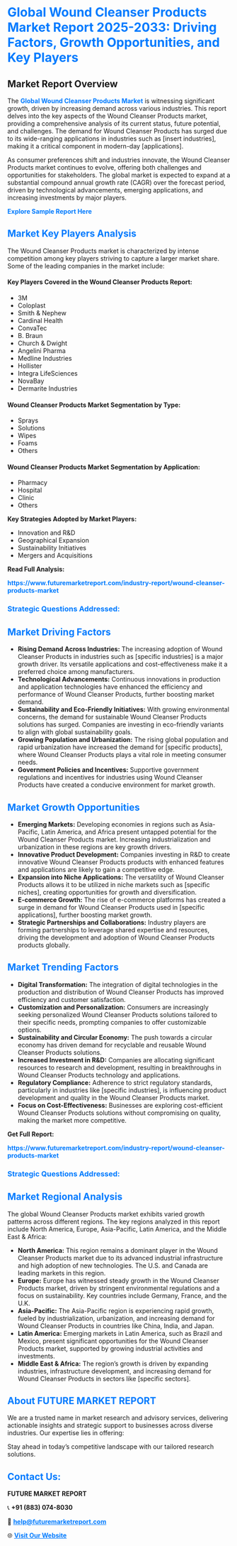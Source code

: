 <h1 style="color: #007BFF;">Global Wound Cleanser Products Market Report 2025-2033: Driving Factors, Growth Opportunities, and Key Players</h1>

<section id="overview">
<h2>Market Report Overview</h2>
<p>The <a href="https://www.futuremarketreport.com/industry-report/wound-cleanser-products-market" style="color: #007BFF; text-decoration: none;"><strong>Global Wound Cleanser Products Market</strong></a> is witnessing significant growth, driven by increasing demand across various industries. This report delves into the key aspects of the Wound Cleanser Products market, providing a comprehensive analysis of its current status, future potential, and challenges. The demand for Wound Cleanser Products has surged due to its wide-ranging applications in industries such as [insert industries], making it a critical component in modern-day [applications].</p>
<p>As consumer preferences shift and industries innovate, the Wound Cleanser Products market continues to evolve, offering both challenges and opportunities for stakeholders. The global market is expected to expand at a substantial compound annual growth rate (CAGR) over the forecast period, driven by technological advancements, emerging applications, and increasing investments by major players.</p>
</section>

<section id="overview">
<p><a href="https://www.futuremarketreport.com/request-sample/reportId=80007" style="color: #007BFF; text-decoration: none;"><strong>Explore Sample Report Here</strong></a></p>
</section>

<section id="key-players">
<h2 style="color: #007BFF;">Market Key Players Analysis</h2>
<p>The Wound Cleanser Products market is characterized by intense competition among key players striving to capture a larger market share. Some of the leading companies in the market include:</p>
<h4>Key Players Covered in the Wound Cleanser Products Report:</h4>
<ul><li>3M</li><li>Coloplast</li><li>Smith &amp; Nephew</li><li>Cardinal Health</li><li>ConvaTec</li><li>B. Braun</li><li>Church &amp; Dwight</li><li>Angelini Pharma</li><li>Medline Industries</li><li>Hollister</li><li>Integra LifeSciences</li><li>NovaBay</li><li>Dermarite Industries</li></ul>
<h4>Wound Cleanser Products Market Segmentation by Type:</h4>
<ul><li>Sprays</li><li>Solutions</li><li>Wipes</li><li>Foams</li><li>Others</li></ul>

<h4>Wound Cleanser Products Market Segmentation by Application:</h4>
<ul><li>Pharmacy</li><li>Hospital</li><li>Clinic</li><li>Others</li></ul>
<p><strong>Key Strategies Adopted by Market Players:</strong></p>
<ul>
<li>Innovation and R&D</li>
<li>Geographical Expansion</li>
<li>Sustainability Initiatives</li>
<li>Mergers and Acquisitions</li>
</ul>
</section>

<section>
<p><strong>Read Full Analysis: </strong></p><a href="https://www.futuremarketreport.com/industry-report/wound-cleanser-products-market" style="color: #007BFF; text-decoration: none;"><strong>https://www.futuremarketreport.com/industry-report/wound-cleanser-products-market</strong></a>
<h3 style="color: #007BFF;">Strategic Questions Addressed:</h3>
</section>

<section id="driving-factors">
<h2 style="color: #007BFF;">Market Driving Factors</h2>
<ul>
<li><strong>Rising Demand Across Industries:</strong> The increasing adoption of Wound Cleanser Products in industries such as [specific industries] is a major growth driver. Its versatile applications and cost-effectiveness make it a preferred choice among manufacturers.</li>
<li><strong>Technological Advancements:</strong> Continuous innovations in production and application technologies have enhanced the efficiency and performance of Wound Cleanser Products, further boosting market demand.</li>
<li><strong>Sustainability and Eco-Friendly Initiatives:</strong> With growing environmental concerns, the demand for sustainable Wound Cleanser Products solutions has surged. Companies are investing in eco-friendly variants to align with global sustainability goals.</li>
<li><strong>Growing Population and Urbanization:</strong> The rising global population and rapid urbanization have increased the demand for [specific products], where Wound Cleanser Products plays a vital role in meeting consumer needs.</li>
<li><strong>Government Policies and Incentives:</strong> Supportive government regulations and incentives for industries using Wound Cleanser Products have created a conducive environment for market growth.</li>
</ul>
</section>

<section id="growth-opportunities">
<h2 style="color: #007BFF;">Market Growth Opportunities</h2>
<ul>
<li><strong>Emerging Markets:</strong> Developing economies in regions such as Asia-Pacific, Latin America, and Africa present untapped potential for the Wound Cleanser Products market. Increasing industrialization and urbanization in these regions are key growth drivers.</li>
<li><strong>Innovative Product Development:</strong> Companies investing in R&D to create innovative Wound Cleanser Products products with enhanced features and applications are likely to gain a competitive edge.</li>
<li><strong>Expansion into Niche Applications:</strong> The versatility of Wound Cleanser Products allows it to be utilized in niche markets such as [specific niches], creating opportunities for growth and diversification.</li>
<li><strong>E-commerce Growth:</strong> The rise of e-commerce platforms has created a surge in demand for Wound Cleanser Products used in [specific applications], further boosting market growth.</li>
<li><strong>Strategic Partnerships and Collaborations:</strong> Industry players are forming partnerships to leverage shared expertise and resources, driving the development and adoption of Wound Cleanser Products products globally.</li>
</ul>
</section>

<section id="trending-factors">
<h2 style="color: #007BFF;">Market Trending Factors</h2>
<ul>
<li><strong>Digital Transformation:</strong> The integration of digital technologies in the production and distribution of Wound Cleanser Products has improved efficiency and customer satisfaction.</li>
<li><strong>Customization and Personalization:</strong> Consumers are increasingly seeking personalized Wound Cleanser Products solutions tailored to their specific needs, prompting companies to offer customizable options.</li>
<li><strong>Sustainability and Circular Economy:</strong> The push towards a circular economy has driven demand for recyclable and reusable Wound Cleanser Products solutions.</li>
<li><strong>Increased Investment in R&D:</strong> Companies are allocating significant resources to research and development, resulting in breakthroughs in Wound Cleanser Products technology and applications.</li>
<li><strong>Regulatory Compliance:</strong> Adherence to strict regulatory standards, particularly in industries like [specific industries], is influencing product development and quality in the Wound Cleanser Products market.</li>
<li><strong>Focus on Cost-Effectiveness:</strong> Businesses are exploring cost-efficient Wound Cleanser Products solutions without compromising on quality, making the market more competitive.</li>
</ul>
</section>

<section>
<p><strong>Get Full Report: </strong></p><a href="https://www.futuremarketreport.com/industry-report/wound-cleanser-products-market" style="color: #007BFF; text-decoration: none;"><strong>https://www.futuremarketreport.com/industry-report/wound-cleanser-products-market</strong></a>
<h3 style="color: #007BFF;">Strategic Questions Addressed:</h3>
</section>


<section id="regional-analysis">
<h2 style="color: #007BFF;">Market Regional Analysis</h2>
<p>The global Wound Cleanser Products market exhibits varied growth patterns across different regions. The key regions analyzed in this report include North America, Europe, Asia-Pacific, Latin America, and the Middle East & Africa:</p>
<ul>
<li><strong>North America:</strong> This region remains a dominant player in the Wound Cleanser Products market due to its advanced industrial infrastructure and high adoption of new technologies. The U.S. and Canada are leading markets in this region.</li>
<li><strong>Europe:</strong> Europe has witnessed steady growth in the Wound Cleanser Products market, driven by stringent environmental regulations and a focus on sustainability. Key countries include Germany, France, and the U.K.</li>
<li><strong>Asia-Pacific:</strong> The Asia-Pacific region is experiencing rapid growth, fueled by industrialization, urbanization, and increasing demand for Wound Cleanser Products in countries like China, India, and Japan.</li>
<li><strong>Latin America:</strong> Emerging markets in Latin America, such as Brazil and Mexico, present significant opportunities for the Wound Cleanser Products market, supported by growing industrial activities and investments.</li>
<li><strong>Middle East & Africa:</strong> The region’s growth is driven by expanding industries, infrastructure development, and increasing demand for Wound Cleanser Products in sectors like [specific sectors].</li>
</ul>
</section>

<footer>
<h2 style="color: #007BFF;">About FUTURE MARKET REPORT</h2>
<p>We are a trusted name in market research and advisory services, delivering actionable insights and strategic support to businesses across diverse industries. Our expertise lies in offering:</p>

<p>Stay ahead in today’s competitive landscape with our tailored research solutions.</p>

<h2 style="color: #007BFF;">Contact Us:</h2>
<p><strong>FUTURE MARKET REPORT</strong></p>
<p>📞 <strong>+91 (883) 074-8030</strong></p>
<p>📧 <strong><a href="mailto:help@futuremarketreport.com" style="color: #007BFF;">help@futuremarketreport.com</a></strong></p>
<p>🌐 <strong><a href="https://www.futuremarketreport.com/" style="color: #007BFF;">Visit Our Website</a></strong></p>
</footer>